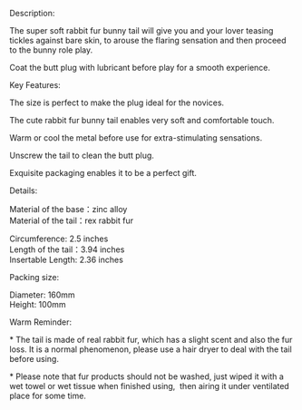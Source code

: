 Description:

The super soft rabbit fur bunny tail will give you and your lover teasing tickles against bare skin, to arouse the flaring sensation and then proceed to the bunny role play.

Coat the butt plug with lubricant before play for a smooth experience.

Key Features:

The size is perfect to make the plug ideal for the novices.

The cute rabbit fur bunny tail enables very soft and comfortable touch.    

Warm or cool the metal before use for extra-stimulating sensations.

Unscrew the tail to clean the butt plug.

Exquisite packaging enables it to be a perfect gift.

Details:  
  
Material of the base：zinc alloy  
Material of the tail：rex rabbit fur

Circumference: 2.5 inches  
Length of the tail：3.94 inches  
Insertable Length: 2.36 inches

Packing size:

Diameter: 160mm  
Height: 100mm

Warm Reminder:

\* The tail is made of real rabbit fur, which has a slight scent and also the fur loss. It is a normal phenomenon, please use a hair dryer to deal with the tail before using.

\* Please note that fur products should not be washed, just wiped it with a wet towel or wet tissue when finished using,  then airing it under ventilated place for some time.